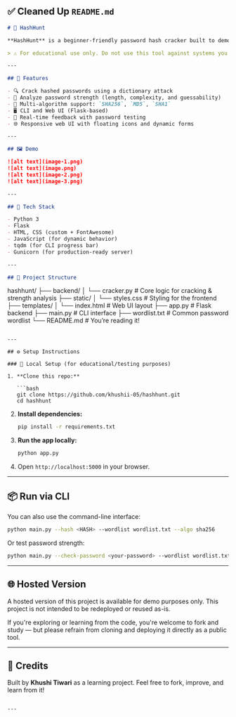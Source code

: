 
## ✅ Cleaned Up `README.md`

```markdown
# 🔐 HashHunt

**HashHunt** is a beginner-friendly password hash cracker built to demonstrate how dictionary attacks work. It allows you to crack hashed passwords, analyze password strength, and test password guessability using a wordlist. Designed for students, developers, and cybersecurity learners.

> ⚠️ For educational use only. Do not use this tool against systems you don’t own or have permission to test.

---

## 🚀 Features

- 🔍 Crack hashed passwords using a dictionary attack  
- 🧪 Analyze password strength (length, complexity, and guessability)  
- 🧰 Multi-algorithm support: `SHA256`, `MD5`, `SHA1`  
- 🖥️ CLI and Web UI (Flask-based)  
- 🧠 Real-time feedback with password testing  
- 🌐 Responsive web UI with floating icons and dynamic forms

---

## 🖼️ Demo

![alt text](image-1.png)  
![alt text](image.png)  
![alt text](image-2.png)  
![alt text](image-3.png)

---

## 🧱 Tech Stack

- Python 3  
- Flask  
- HTML, CSS (custom + FontAwesome)  
- JavaScript (for dynamic behavior)  
- tqdm (for CLI progress bar)  
- Gunicorn (for production-ready server)

---

## 📁 Project Structure

```

hashhunt/
├── backend/
│   └── cracker.py              # Core logic for cracking & strength analysis
├── static/
│   └── styles.css              # Styling for the frontend
├── templates/
│   └── index.html              # Web UI layout
├── app.py                      # Flask backend
├── main.py                     # CLI interface
├── wordlist.txt                # Common password wordlist
└── README.md                   # You’re reading it!

````

---

## ⚙️ Setup Instructions

### 🔧 Local Setup (for educational/testing purposes)

1. **Clone this repo:**

   ```bash
   git clone https://github.com/khushii-05/hashhunt.git
   cd hashhunt
````

2. **Install dependencies:**

   ```bash
   pip install -r requirements.txt
   ```

3. **Run the app locally:**

   ```bash
   python app.py
   ```

4. Open `http://localhost:5000` in your browser.

---

## 📦 Run via CLI

You can also use the command-line interface:

```bash
python main.py --hash <HASH> --wordlist wordlist.txt --algo sha256
```

Or test password strength:

```bash
python main.py --check-password <your-password> --wordlist wordlist.txt --algo sha256
```

---

## 🌐 Hosted Version

A hosted version of this project is available for demo purposes only.
This project is not intended to be redeployed or reused as-is.

If you're exploring or learning from the code, you're welcome to fork and study —
but please refrain from cloning and deploying it directly as a public tool.

---

## 🧠 Credits

Built by **Khushi Tiwari** as a learning project.
Feel free to fork, improve, and learn from it!

```

---
